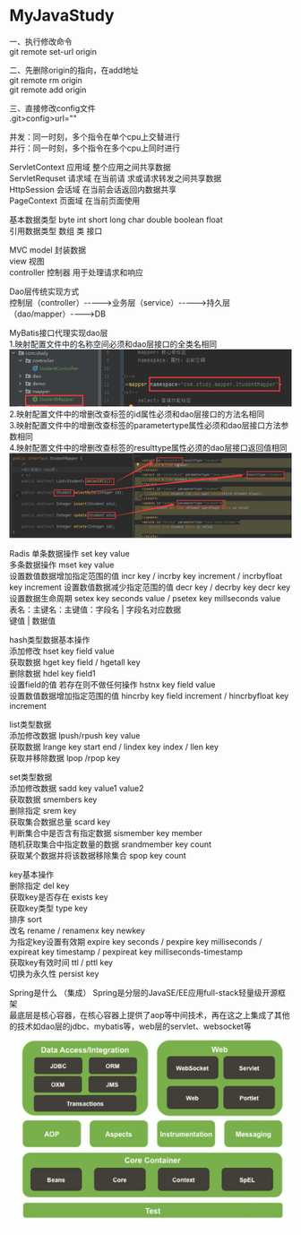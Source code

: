 # MyJavaStudy
一、执行修改命令  
git remote set-url origin <url>  

二、先删除origin的指向，在add地址  
git remote rm origin  
git remote add origin <url>  

三、直接修改config文件  
.git>config>url=""  

并发：同一时刻，多个指令在单个cpu上交替进行  
并行：同一时刻，多个指令在多个cpu上同时进行  

ServletContext 应用域 整个应用之间共享数据   
ServletRequset 请求域 在当前请 求或请求转发之间共享数据  
HttpSession    会话域 在当前会话返回内数据共享  
PageContext    页面域 在当前页面使用  

基本数据类型 byte int short long char double boolean float  
引用数据类型 数组 类 接口  

MVC
model 封装数据  
view 视图   
controller 控制器 用于处理请求和响应  

Dao层传统实现方式  
控制层（controller）----->业务层（service）----->持久层（dao/mapper）---->DB  

MyBatis接口代理实现dao层  
1.映射配置文件中的名称空间必须和dao层接口的全类名相同  
![img.png](mybatis接口实现dao层.png)  
2.映射配置文件中的增删改查标签的id属性必须和dao层接口的方法名相同  
3.映射配置文件中的增删改查标签的parametertype属性必须和dao层接口方法参数相同  
4.映射配置文件中的增删改查标签的resulttype属性必须的dao层接口返回值相同  
![img_1.png](mybatis接口实现dao层_2.png)  

Radis 
单条数据操作 set key  value   
多条数据操作 mset key value  
设置数值数据增加指定范围的值  incr key / incrby key increment / incrbyfloat key increment
设置数值数据减少指定范围的值  decr key / decrby key  decr key    
设置数据生命周期 setex key seconds value / psetex key millseconds value   
表名：主键名：主键值：字段名 | 字段名对应数据   
           键值         | 数据值   

hash类型数据基本操作   
添加修改  hset key field value  
获取数据 hget key field / hgetall key  
删除数据 hdel key field1  
设置field的值 若存在则不做任何操作 hstnx key field value  
设置数值数据增加指定范围的值   hincrby key field increment / hincrbyfloat key increment   

list类型数据  
添加修改数据 lpush/rpush key value  
获取数据 lrange key start end / lindex key index / llen key  
获取并移除数据 lpop /rpop key  

set类型数据  
添加修改数据 sadd key value1 value2  
获取数据 smembers key  
删除指定 srem key  
获取集合数据总量 scard key  
判断集合中是否含有指定数据 sismember key member  
随机获取集合中指定数量的数据 srandmember key count  
获取某个数据并将该数据移除集合 spop key count  

key基本操作  
删除指定 del key  
获取key是否存在 exists key  
获取key类型  type key  
排序 sort  
改名 rename / renamenx key newkey  
为指定key设置有效期 expire key seconds / pexpire key milliseconds / expireat key timestamp / pexpireat key milliseconds-timestamp  
获取key有效时间 ttl / pttl key  
切换为永久性 persist key  


Spring是什么  （集成）
Spring是分层的JavaSE/EE应用full-stack轻量级开源框架   
最底层是核心容器，在核心容器上提供了aop等中间技术，再在这之上集成了其他的技术如dao层的jdbc、mybatis等，web层的servlet、websocket等  
![img.png](spring架构图.png)  

